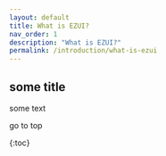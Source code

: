 ```yaml
---
layout: default
title: What is EZUI?
nav_order: 1
description: "What is EZUI?"
permalink: /introduction/what-is-ezui
---
```


## some title

some text

go to top

{:toc}
